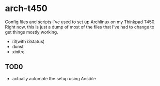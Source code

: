 # arch-t450

Config files and scripts I've used to set up Archlinux on my Thinkpad
T450. Right now, this is just a dump of most of the files that I've
had to change to get things mostly working.

- i3(with i3status)
- dunst
- xinitrc

## TOD0
- actually automate the setup using Ansible

